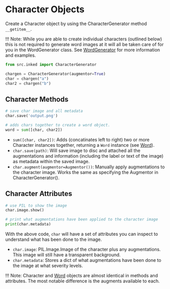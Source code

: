 # Character Objects

Create a Character object by using the CharacterGenerator method `__getitem__`.

!!! Note:
    While you are able to create individual characters (outlined below) this is not required to generate word images at it will all be taken care of for you in the WordGenerator class. See [WordGenerator](https://github.com/CapgeminiInventIDE/inked/tree/main/docs/reference/WordGenerator.md) for more information and examples.

```python
from src.inked import CharacterGenerator

chargen = CharacterGenerator(augmentor=True)
char = chargen("a")
char2 = chargen("b")
```

## Character Methods

```python
# save char image and all metadata
char.save('output.png')

# adds chars together to create a word object.
word = sum([char, char2])
```

- `sum([char, char2])`: Adds (concatinates left to right) two or more Character instances together, returning a `Word` instance (see [Word](https://github.com/CapgeminiInventIDE/inked/tree/main/docs/reference/Word.md)).
- `char.save(path)`: Will save image to disc and attached all the augmentations and information (including the label or text of the image) as metadata within the saved image.
- `char.augment(augmentor=Augmentor())`: Manually apply augmentations to the character image. Works the same as specifying the Augmentor in CharacterGenerator().

## Character Attributes

```python
# use PIL to show the image
char.image.show()

# print what augmentations have been applied to the character image
print(char.metadata)
```

With the above code, `char` will have a set of attributes you can inspect to understand what has been done to the image.

- `char.image`: PIL.Image.Image of the character plus any augmentations. This image will still have a transparent background.
- `char.metadata`: Stores a dict of what augmentations have been done to the image at what severity levels.

!!! Note:
    Character and [Word](https://github.com/CapgeminiInventIDE/inked/tree/main/docs/reference/Word.md) objects are almost identical in methods and attributes. The most notable difference is the augments available to each.